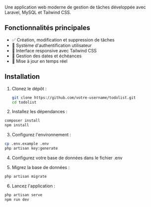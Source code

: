 Une application web moderne de gestion de tâches développée avec Laravel, MySQL et Tailwind CSS.

## Fonctionnalités principales

- ✅ Création, modification et suppression de tâches
- 🔐 Système d'authentification utilisateur
- 🎨 Interface responsive avec Tailwind CSS
- 📅 Gestion des dates et échéances
- 🔄 Mise à jour en temps réel


## Installation

1. Clonez le dépôt :
   ```bash
   git clone https://github.com/votre-username/todolist.git
   cd todolist

2. Installez les dépendances :

```bash
composer install
npm install
```

3. Configurez l'environnement :

```bash
cp .env.example .env
php artisan key:generate
```

4. Configurez votre base de données dans le fichier .env

5. Migrez la base de données :

```bash
php artisan migrate
```

6. Lancez l'application :

```bash
php artisan serve
npm run dev
```
